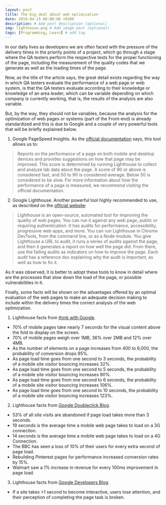 ```yaml
---
layout: post
title: The big deal about web optimization
date: 2019-04-15 00:00:00 +0300
description: # Add post description (optional)
img: lighthouse.png # Add image post (optional)
tags: [Programming, Learn] # add tag
---
```


In our daily lives as developers we are often faced with the pressure of the delivery times in the priority points of a project, which go through a stage where the QA testers perform the respective tests for the proper functioning of the page, including the measurement of the quality codes that we generate as well as the loading times of the page.

Now, as the title of the article says, the great detail exists regarding the way in which QA testers evaluate the performance of a web page or web system, is that the QA testers evaluate according to their knowledge or knowledge of an area leader, which can be variable depending on which company is currently working, that is, the results of the analysis are also variable.

But, by the way, they should not be variables, because the analysis for the optimization of web pages or systems (part of the Front-end) is already standardized and this is due to Google and a couple of very powerful tools that will be briefly explained below.

1. Google PageSpeed Insights.
As the [official documentation] says, this tool allows us to:
> Reports on the performance of a page on both mobile and desktop devices and provides suggestions on how that page may be improved.
> This score is determined by running Lighthouse to collect and analyze lab data about the page. A score of 90 or above is considered fast, and 50 to 90 is considered average. Below 50 is considered to be slow.
For more information about how the performance of a page is measured, we recommend visiting the official documentation.

2. Google Lighthouse.
Another powerful tool highly recommended to use, as described on the [official website]:
> Lighthouse is an open-source, automated tool for improving the quality of web pages. You can run it against any web page, public or requiring authentication. It has audits for performance, accessibility, progressive web apps, and more.
> You can run Lighthouse in Chrome DevTools, from the command line, or as a Node module. You give Lighthouse a URL to audit, it runs a series of audits against the page, and then it generates a report on how well the page did. From there, use the failing audits as indicators on how to improve the page. Each audit has a reference doc explaining why the audit is important, as well as how to fix it.

As it was observed, it is better to adopt these tools to know in detail where are the processes that slow down the load of the page, or possible vulnerabilities in it.

Finally, some facts will be shown on the advantages offered by an optimal evaluation of the web pages to make an adequate decision making to include within the delivery times the correct analysis of the web optimization.

1. Lighthouse facts from [think with Google].
- 70% of mobile pages take nearly 7 seconds for the visual content above the fold to display on the screen.
- 70% of mobile pages weigh over 1MB, 36% over 2MB and 12% over 4MB.
- As the number of elements on a page increases from 400 to 6,000, the probability of conversion drops 95%.
- As page load time goes from one second to 3 seconds, the probability of a mobile site visitor bouncing increases 32%.
- As page load time goes from one second to 5 seconds, the probability of a mobile site visitor bouncing increases 90%.
- As page load time goes from one second to 6 seconds, the probability of a mobile site visitor bouncing increases 106%.
- As page load time goes from one second to 10 seconds, the probability of a mobile site visitor bouncing increases 123%.

2. Lighthouse facts from [Google Doubleclick Blog].
- 53% of all site visits are abandoned if page load takes more than 3 seconds.
- 19 seconds is the average time a mobile web page takes to load on a 3G connection.
- 14 seconds is the average time a mobile web page takes to load on a 4G Connection.
- The BBC has seen a loss of 10% of their users for every extra second of page load.
- Rebuilding Pinterest pages for performance increased conversion rates by 15%.
- Walmart saw a 1% increase in revenue for every 100ms improvement in page load.

3. Lighthouse facts from [Google Developers Blog].
- If a site takes >1 second to become interactive, users lose attention, and their perception of completing the page task is broken.


   [official documentation]: <https://developers.google.com/speed/docs/insights/v5/about>
   [official website]: <https://developers.google.com/web/tools/lighthouse/>
   [think with Google]: <https://www.thinkwithgoogle.com>
   [Google Doubleclick Blog]: <https://marketingplatform.google.com/about/resources/>
   [Google Developers Blog]: <https://developers.googleblog.com>
  
   
